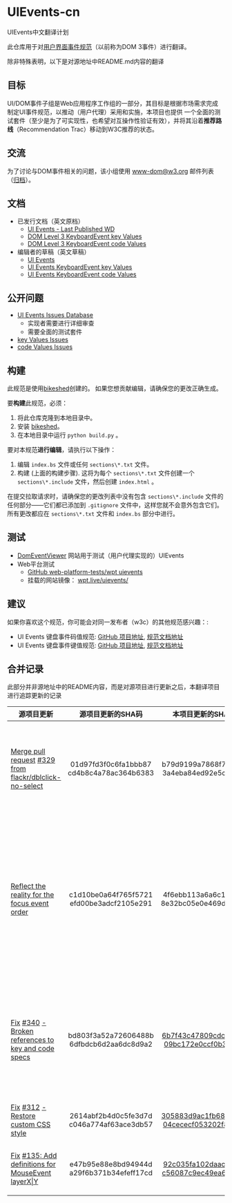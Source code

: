 # UIEvents-cn

UIEvents中文翻译计划

此仓库用于对[用户界面事件规范](https://w3c.github.io/uievents/)（以前称为DOM 3事件）进行翻译。

除非特殊表明，以下是对源地址中README.md内容的翻译

## 目标

UI/DOM事件子组是Web应用程序工作组的一部分，其目标是根据市场需求完成
制定UI事件规范，以推动（用户代理）采用和实施，本项目也提供
一个全面的测试套件（至少是为了可实现性，也希望对互操作性验证有效），并将其沿着**推荐路线**（Recommendation Trac）移动到W3C推荐的状态。

## 交流

为了讨论与DOM事件相关的问题，该小组使用 <www-dom@w3.org> 邮件列表（[归档](http://lists.w3.org/Archives/Public/www-dom/)）。

## 文档

* 已发行文档（英文原档）
  * [UI Events - Last Published WD](http://www.w3.org/TR/uievents/)
  * [DOM Level 3 KeyboardEvent key Values](http://www.w3.org/TR/DOM-Level-3-Events-key/)
  * [DOM Level 3 KeyboardEvent code Values](http://www.w3.org/TR/DOM-Level-3-Events-code/)
* 编辑者的草稿（英文草稿）
  * [UI Events](https://w3c.github.io/uievents/)
  * [UI Events KeyboardEvent key Values](https://w3c.github.io/uievents-key/)
  * [UI Events KeyboardEvent code Values](https://w3c.github.io/uievents-code/)

## 公开问题

* [UI Events Issues Database](https://github.com/w3c/uievents/issues)
  * 实现者需要进行详细审查
  * 需要全面的测试套件
* [key Values Issues](https://github.com/w3c/uievents-key/issues)
* [code Values Issues](https://github.com/w3c/uievents-code/issues)

## 构建

此规范是使用[bikeshed](https://github.com/tabatkins/bikeshed)创建的。
如果您想贡献编辑，请确保您的更改正确生成。

要**构建**此规范，必须：

1. 将此仓库克隆到本地目录中。
1. 安装 [bikeshed](https://github.com/tabatkins/bikeshed)。
1. 在本地目录中运行 `python build.py` 。

要对本规范**进行编辑**，请执行以下操作：

1. 编辑 ```index.bs``` 文件或任何 ```sections\*.txt``` 文件。
2. 构建 (上面的构建步骤). 这将为每个 ```sections\*.txt``` 文件创建一个 ```sections\*.include``` 文件，然后创建 ```index.html``` 。

在提交拉取请求时，请确保您的更改列表中没有包含 ```sections\*.include``` 文件的任何部分——它们都已添加到 ```.gitignore``` 文件中，这样您就不会意外包含它们。所有更改都应在 ```sections\*.txt``` 文件和 ```index.bs``` 部分中进行。

## 测试

* [DomEventViewer](https://domeventviewer.com/) 网站用于测试（用户代理实现的）UIEvents
* Web平台测试
  * [GitHub web-platform-tests/wpt uievents](https://github.com/web-platform-tests/wpt/tree/master/uievents)
  * 挂载的网站镜像： [wpt.live/uievents/](https://wpt.live/uievents/)

## 建议

如果你喜欢这个规范，你可能会对同一发布者（w3c）的其他规范感兴趣：:

* UI Events 键盘事件码值规范: [GitHub 项目地址](https://github.com/w3c/uievents-code/), [规范文档地址](https://w3c.github.io/uievents-code/)
* UI Events 键盘事件键值规范: [GitHub 项目地址](https://github.com/w3c/uievents-key/), [规范文档地址](https://w3c.github.io/uievents-key/)

## 合并记录

此部分并非源地址中的README内容，而是对源项目进行更新之后，本翻译项目进行追踪更新的记录

| 源项目更新                                                   |             源项目更新的SHA码             |                      本项目更新的SHA码                       | 更新内容                                                     |
| ------------------------------------------------------------ | :---------------------------------------: | :----------------------------------------------------------: | ------------------------------------------------------------ |
| [Merge pull request](https://github.com/w3c/uievents/commit/01d97fd3f0c6fa1bbb87cd4b8c4a78ac364b6383) [#329](https://github.com/w3c/uievents/pull/329) [from flackr/dblclick-no-select](https://github.com/w3c/uievents/commit/01d97fd3f0c6fa1bbb87cd4b8c4a78ac364b6383) | 01d97fd3f0c6fa1bbb87 cd4b8c4a78ac364b6383 |          b79d9199a7868f7f1944 3a4eba84ed92e5d86a8f           | 双击事件的默认行为不再包含对文本的选中：<br/>1. `event-types.txt` 文件中的 `event-type-dblclick` 内容最后一段对默认行为的描述修改<br/>2. `event-interface.txt` 文件中的 `event-types-list` 内容关于 `dblclick` 事件类型的默认行为删除文本选中相关内容 |
| [Reflect the reality for the focus event order](https://github.com/w3c/uievents/commit/c1d10be0a64f765f5721efd00be3adcf2105e291) | c1d10be0a64f765f5721 efd00be3adcf2105e291 |          4f6ebb113a6a6c1aa5aa 8e32bc05e0e469d3569c           | 关于焦点事件的发生顺序更正: <br/>1. `event-types.txt` 文件中的`events-focusevent-event-order` 表格中，`focusin` 事件应该紧随 `focus`  事件发生，二者都在目标元素接收焦点后被派发<br/>2. 与1.中同样的位置表格，`focusout` 事件应该紧随 `blur` 事件发生，二者都在第一个目标元素失去焦点后被派发<br/>3. `event-types.txt` 文件中的各个焦点事件( `event-type-blur` ，`event-type-focus`，`event-type-focusin`，`event-type-focusout`)的定义描述中，修改关于发生顺序的说法(本条目共4处修改) |
| [Fix](https://github.com/w3c/uievents/commit/bd803f3a52a72606488b6dfbdcb6d2aa6dc8d9a2) [#340](https://github.com/w3c/uievents/issues/340) [- Broken references to key and code specs](https://github.com/w3c/uievents/commit/bd803f3a52a72606488b6dfbdcb6d2aa6dc8d9a2) | bd803f3a52a72606488b 6dfbdcb6d2aa6dc8d9a2 | [6b7f43c47809cdcc3e73 09bc172e0ccf0b32ff5c](https://github.com/mangwu/uievents-cn/commit/6b7f43c47809cdcc3e7309bc172e0ccf0b32ff5c) | 修正 `keyboard.txt` 文件中KEY和CODE的不正确引用，包括：<br/>1. 'KEY{AltGr}'替换成'KEY{AltGraph}' <br/>2. 在example-key-shift-2（例子20）中的'CODE{}'替换成'CODE{Digit2}'<br/>3. 'KEY{FullWidth}'替换成'KEY{Zenkaku (FullWidth)'，'KEY{HalfWidth}'替换成'KEY{Hankaku} (HalfWidth)' |
| [Fix](https://github.com/w3c/uievents/commit/2614abf2b4d0c5fe3d7dc046a774af63ace3db57) [#312](https://github.com/w3c/uievents/issues/312) [- Restore custom CSS style](https://github.com/w3c/uievents/commit/2614abf2b4d0c5fe3d7dc046a774af63ace3db57) | 2614abf2b4d0c5fe3d7d c046a774af63ace3db57 | [305883d9ac1fb6868d61 04cececf053202f86dbb](https://github.com/mangwu/uievents-cn/commit/305883d9ac1fb6868d6104cececf053202f86dbb) | 在项目根目录下添加 `stylesheet-extra.include` 样式文件，并在 `index.bs` 主文件中引入，以渲染官方定义的注释，警告，定义等样式 |
| [Fix](https://github.com/w3c/uievents/commit/e47b95e88e8bd94944da29f6b371b34efeff17cd) [#135](https://github.com/w3c/uievents/issues/135)[: Add definitions for MouseEvent layerX\|Y](https://github.com/w3c/uievents/commit/e47b95e88e8bd94944da29f6b371b34efeff17cd) | e47b95e88e8bd94944d a29f6b371b34efeff17cd | [92c035fa102daac92cf2 c56087c9ec49ea68f6d3](https://github.com/mangwu/uievents-cn/commit/92c035fa102daac92cf2c56087c9ec49ea68f6d3) | 为 `MouseEvent `接口新增 `layerX` 和 `layerY` 属性并进行定义，在`event-types.txt` 文件中添加了如下:<br/>1.  `MouseEvent`  IDL定义代码中添加 `layerX|Y` 属性<br/>2. 在上述的IDL代码下对 `layerX|Y` 属性加以定义和描述<br/>3. 在鼠标事件的每个事件定义的可信事件上下文中添加 `MouseEvent.layerX|Y` 的描述 |

